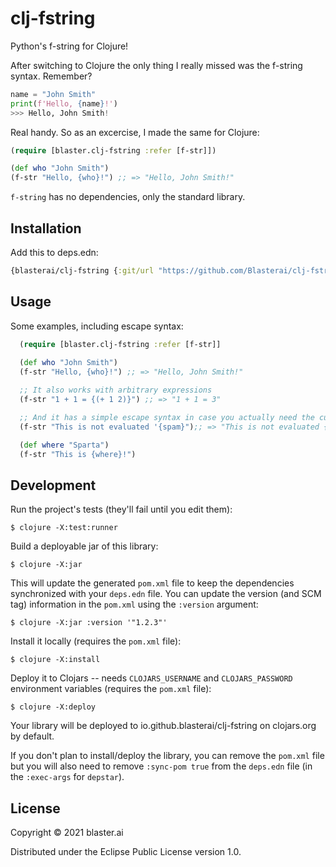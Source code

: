 # clj-fstring

Python's f-string for Clojure!

After switching to Clojure the only thing I really missed was the f-string syntax. Remember?

```python
name = "John Smith"
print(f'Hello, {name}!')
>>> Hello, John Smith!
```

Real handy. So as an excercise, I made the same for Clojure:

```clojure
(require [blaster.clj-fstring :refer [f-str]])

(def who "John Smith")
(f-str "Hello, {who}!") ;; => "Hello, John Smith!" 
```

`f-string` has no dependencies, only the standard library. 

## Installation
Add this to deps.edn:

```clojure
{blasterai/clj-fstring {:git/url "https://github.com/Blasterai/clj-fstring.git" :sha "c1ca242ad958331edb8c420b1383b7900b85e797"}}
```

## Usage

Some examples, including escape syntax:

```clojure
  (require [blaster.clj-fstring :refer [f-str]]
  
  (def who "John Smith")
  (f-str "Hello, {who}!") ;; => "Hello, John Smith!" 

  ;; It also works with arbitrary expressions
  (f-str "1 + 1 = {(+ 1 2)}") ;; => "1 + 1 = 3"

  ;; And it has a simple escape syntax in case you actually need the curly brackets
  (f-str "This is not evaluated '{spam}");; => "This is not evaluated {spam}"

  (def where "Sparta")
  (f-str "This is {where}!")
```

## Development

Run the project's tests (they'll fail until you edit them):

    $ clojure -X:test:runner

Build a deployable jar of this library:

    $ clojure -X:jar

This will update the generated `pom.xml` file to keep the dependencies synchronized with
your `deps.edn` file. You can update the version (and SCM tag) information in the `pom.xml` using the
`:version` argument:

    $ clojure -X:jar :version '"1.2.3"'

Install it locally (requires the `pom.xml` file):

    $ clojure -X:install

Deploy it to Clojars -- needs `CLOJARS_USERNAME` and `CLOJARS_PASSWORD` environment
variables (requires the `pom.xml` file):

    $ clojure -X:deploy

Your library will be deployed to io.github.blasterai/clj-fstring on clojars.org by default.

If you don't plan to install/deploy the library, you can remove the
`pom.xml` file but you will also need to remove `:sync-pom true` from the `deps.edn`
file (in the `:exec-args` for `depstar`).
    
## License

Copyright © 2021 blaster.ai

Distributed under the Eclipse Public License version 1.0.
